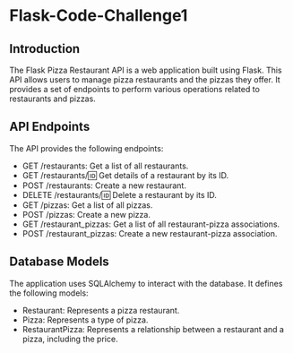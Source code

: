 # Flask-Code-Challenge1

## Introduction
The Flask Pizza Restaurant API is a web application built using Flask. This API allows users to manage pizza restaurants and the pizzas they offer. It provides a set of endpoints to perform various operations related to restaurants and pizzas.

## API Endpoints
The API provides the following endpoints:

- GET /restaurants: Get a list of all restaurants.
- GET /restaurants/:id: Get details of a restaurant by its ID.
- POST /restaurants: Create a new restaurant.
- DELETE /restaurants/:id: Delete a restaurant by its ID.
- GET /pizzas: Get a list of all pizzas.
- POST /pizzas: Create a new pizza.
- GET /restaurant_pizzas: Get a list of all restaurant-pizza associations.
- POST /restaurant_pizzas: Create a new restaurant-pizza association.

## Database Models
The application uses SQLAlchemy to interact with the database. It defines the following models:

- Restaurant: Represents a pizza restaurant.
- Pizza: Represents a type of pizza.
- RestaurantPizza: Represents a relationship between a restaurant and a pizza, including the price.
